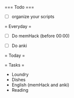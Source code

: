 === Todo ===
- [ ] organize your scripts

= Everyday =
- [ ] Do memHack (before 00:00)
- [ ] Do anki 


= Today =


= Tasks = 
- Loundry
- Dishes
- English (memHack and anki)
- Reading
